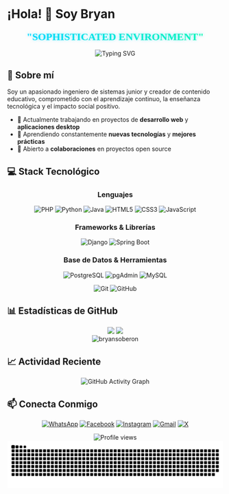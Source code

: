 # ¡Hola! 👋 Soy Bryan
<h3 align="center">
  <span style="font-family: 'Georgia', serif; font-size: 24px; background: linear-gradient(90deg, #00D9FF, #00FFA2); -webkit-background-clip: text; color: transparent; text-shadow: 0px 0px 6px rgba(0, 217, 255, 0.5);">
    "SOPHISTICATED ENVIRONMENT"
  </span>
</h3>

<div align="center">
  <img src="https://readme-typing-svg.herokuapp.com?font=Fira+Code&size=30&duration=3000&pause=1000&color=00D9FF&center=true&vCenter=true&width=700&lines=Estudiante+de+Ingenier%C3%ADa+de+Sistemas;Aprendiendo+nuevas+tecnolog%C3%ADas;Desarrollador+en+formaci%C3%B3n" alt="Typing SVG" />
</div>

## 🚀 Sobre mí

Soy un apasionado ingeniero de sistemas junior y creador de contenido educativo, comprometido con el aprendizaje continuo, la enseñanza tecnológica y el impacto social positivo.

- 🔭 Actualmente trabajando en proyectos de **desarrollo web** y **aplicaciones desktop**
- 🌱 Aprendiendo constantemente **nuevas tecnologías** y **mejores prácticas**
- 👯 Abierto a **colaboraciones** en proyectos open source

## 💻 Stack Tecnológico

<div align="center">

### Lenguajes

![PHP](https://img.shields.io/badge/PHP-777BB4?style=for-the-badge&logo=php&logoColor=white)
![Python](https://img.shields.io/badge/Python-3776AB?style=for-the-badge&logo=python&logoColor=white)
![Java](https://img.shields.io/badge/Java-ED8B00?style=for-the-badge&logo=openjdk&logoColor=white)
![HTML5](https://img.shields.io/badge/HTML5-E34F26?style=for-the-badge&logo=html5&logoColor=white)
![CSS3](https://img.shields.io/badge/CSS3-1572B6?style=for-the-badge&logo=css3&logoColor=white)
![JavaScript](https://img.shields.io/badge/JavaScript-F7DF1E?style=for-the-badge&logo=javascript&logoColor=black)

### Frameworks & Librerías

![Django](https://img.shields.io/badge/Django-092E20?style=for-the-badge&logo=django&logoColor=white)
![Spring Boot](https://img.shields.io/badge/Spring%20Boot-6DB33F?style=for-the-badge&logo=spring-boot&logoColor=white)

### Base de Datos & Herramientas

![PostgreSQL](https://img.shields.io/badge/PostgreSQL-336791?style=for-the-badge&logo=postgresql&logoColor=white)
![pgAdmin](https://img.shields.io/badge/pgAdmin-3C99DC?style=for-the-badge&logo=pgadmin&logoColor=white)
![MySQL](https://img.shields.io/badge/MySQL-00000F?style=for-the-badge&logo=mysql&logoColor=white)

![Git](https://img.shields.io/badge/Git-F05032?style=for-the-badge&logo=git&logoColor=white)
![GitHub](https://img.shields.io/badge/GitHub-100000?style=for-the-badge&logo=github&logoColor=white)

</div>

## 📊 Estadísticas de GitHub

<div align="center">
  <img height="180em" src="https://github-readme-stats.vercel.app/api?username=bryansoberon&show_icons=true&theme=radical&hide_border=true&bg_color=0d1117"/>
  <img height="180em" src="https://github-readme-stats.vercel.app/api/top-langs/?username=bryansoberon&layout=compact&langs_count=8&theme=radical&hide_border=true&bg_color=0d1117"/>
</div>

<div align="center">
  <img src="https://github-readme-streak-stats.herokuapp.com/?user=bryansoberon&theme=radical&hide_border=true&background=0d1117" alt="bryansoberon" />
</div>

## 📈 Actividad Reciente

<div align="center">
  <img src="https://github-readme-activity-graph.vercel.app/graph?username=bryansoberon&theme=react-dark&hide_border=true&bg_color=0d1117" alt="GitHub Activity Graph" />
</div>


## 📫 Conecta Conmigo

<div align="center">

[![WhatsApp](https://img.shields.io/badge/WhatsApp-25D366?style=for-the-badge&logo=whatsapp&logoColor=white)](https://wa.me/933698031)
[![Facebook](https://img.shields.io/badge/Facebook-1877F2?style=for-the-badge&logo=facebook&logoColor=white)](https://www.facebook.com/bryansoberon.7)
[![Instagram](https://img.shields.io/badge/Instagram-E4405F?style=for-the-badge&logo=instagram&logoColor=white)](https://www.instagram.com/bryansoberon/)
[![Gmail](https://img.shields.io/badge/Gmail-D14836?style=for-the-badge&logo=gmail&logoColor=white)](mailto:briansoberonq@gmail.com)
[![X](https://img.shields.io/badge/X-000000?style=for-the-badge&logo=twitter&logoColor=white)](https://x.com/BryanEseCu)

</div>


<div align="center">
  <img src="https://komarev.com/ghpvc/?username=bryansoberon&color=blueviolet&style=for-the-badge&label=VISITAS+AL+PERFIL" alt="Profile views" />
  
  
  <img src="https://raw.githubusercontent.com/platane/snk/output/github-contribution-grid-snake-dark.svg" alt="Snake animation" />
</div>
